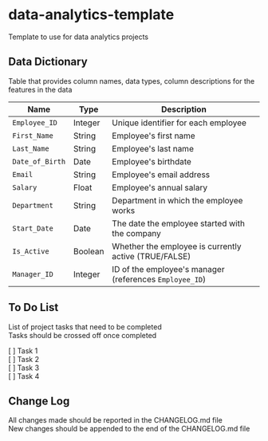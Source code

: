 # data-analytics-template

Template to use for data analytics projects

## Data Dictionary

Table that provides column names, data types, column descriptions for the features in the data

| Name            | Type    | Description                                             |
| --------------- | ------- | ------------------------------------------------------- |
| `Employee_ID`   | Integer | Unique identifier for each employee                     |
| `First_Name`    | String  | Employee's first name                                   |
| `Last_Name`     | String  | Employee's last name                                    |
| `Date_of_Birth` | Date    | Employee's birthdate                                    |
| `Email`         | String  | Employee's email address                                |
| `Salary`        | Float   | Employee's annual salary                                |
| `Department`    | String  | Department in which the employee works                  |
| `Start_Date`    | Date    | The date the employee started with the company          |
| `Is_Active`     | Boolean | Whether the employee is currently active (TRUE/FALSE)   |
| `Manager_ID`    | Integer | ID of the employee's manager (references `Employee_ID`) |

## To Do List

List of project tasks that need to be completed  
Tasks should be crossed off once completed

[ ] Task 1  
[ ] Task 2  
[ ] Task 3  
[ ] Task 4

## Change Log

All changes made should be reported in the CHANGELOG.md file  
New changes should be appended to the end of the CHANGELOG.md file
